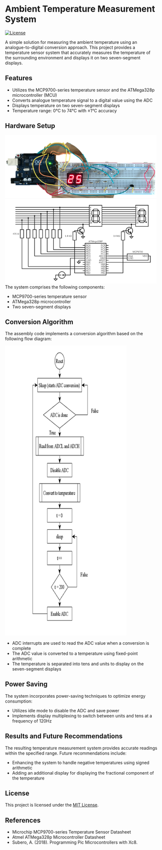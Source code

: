 # Ambient Temperature Measurement System

[![License](https://img.shields.io/badge/License-MIT-blue.svg)](LICENSE)

A simple solution for measuring the ambient temperature using an analogue-to-digital conversion approach. This project provides a temperature sensor system that accurately measures the temperature of the surrounding environment and displays it on two seven-segment displays.

## Features

- Utilizes the MCP9700-series temperature sensor and the ATMega328p microcontroller (MCU)
- Converts analogue temperature signal to a digital value using the ADC
- Displays temperature on two seven-segment displays
- Temperature range: 0°C to 74°C with ±1°C accuracy

## Hardware Setup

<img src="images/circuit.png" alt="Circuit Diagram" width="500"/>

<img src="images/schematic.png" alt="Schematic" width="500"/>
The system comprises the following components:

- MCP9700-series temperature sensor
- ATMega328p microcontroller
- Two seven-segment displays

## Conversion Algorithm

The assembly code implements a conversion algorithm based on the following flow diagram:

<img src="images/FlowDiag.png" alt="Flow Diagram" width="400"/>

- ADC interrupts are used to read the ADC value when a conversion is complete
- The ADC value is converted to a temperature using fixed-point arithmetic
- The temperature is separated into tens and units to display on the seven-segment displays

## Power Saving

The system incorporates power-saving techniques to optimize energy consumption:

- Utilizes idle mode to disable the ADC and save power
- Implements display multiplexing to switch between units and tens at a frequency of 120Hz

## Results and Future Recommendations

The resulting temperature measurement system provides accurate readings within the specified range. Future recommendations include:

- Enhancing the system to handle negative temperatures using signed arithmetic
- Adding an additional display for displaying the fractional component of the temperature

## License

This project is licensed under the [MIT License](LICENSE).

## References

- Microchip MCP9700-series Temperature Sensor Datasheet
- Atmel ATMega328p Microcontroller Datasheet
- Subero, A. (2018). Programming Pic Microcontrollers with Xc8.
